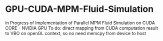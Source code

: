 # GPU-CUDA-MPM-Fluid-Simulation
in Progress of Implementation of Parallel MPM Fluid Simulation on CUDA CORE - NVIDIA GPU
To do: direct mapping from CUDA computation result to VBO on openGL context, so no need memcpy from device to host
